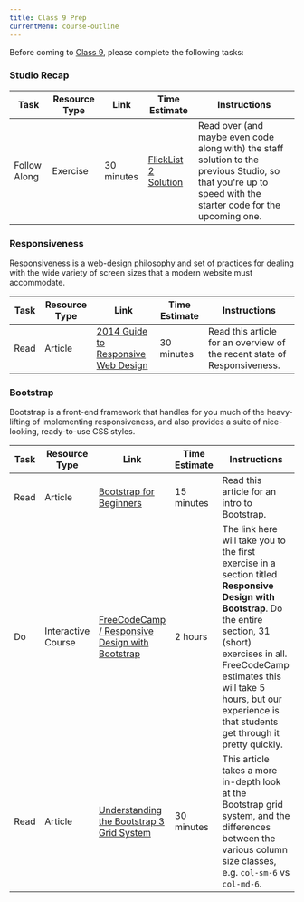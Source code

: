 ```yaml
---
title: Class 9 Prep
currentMenu: course-outline
---
```


Before coming to [Class 9](../class9/), please complete the following tasks:

### Studio Recap

Task | Resource Type | Link | Time Estimate | Instructions
-----|---------------|------|---------------|-------------
Follow Along | Exercise | 30 minutes | [FlickList 2 Solution](https://github.com/LaunchCodeEducation/flicklist/tree/studio2-staff-solution) | Read over (and maybe even code along with) the staff solution to the previous Studio, so that you're up to speed with the starter code for the upcoming one.


### Responsiveness

Responsiveness is a web-design philosophy and set of practices for dealing with the wide variety of screen sizes that a modern website must accommodate.

Task | Resource Type | Link | Time Estimate | Instructions
-----|---------------|------|---------------|---------------
Read | Article | [2014 Guide to Responsive Web Design](http://blog.teamtreehouse.com/modern-field-guide-responsive-web-design) | 30 minutes | Read this article for an overview of the recent state of Responsiveness.

### Bootstrap

Bootstrap is a front-end framework that handles for you much of the heavy-lifting of implementing responsiveness, and also provides a suite of nice-looking, ready-to-use CSS styles.

Task | Resource Type | Link | Time Estimate | Instructions
-----|---------------|------|---------------|-------------
Read | Article | [Bootstrap for Beginners](http://learntocodewith.me/getting-started/topics/bootstrap/) | 15 minutes | Read this article for an intro to Bootstrap. |
Do | Interactive Course | [FreeCodeCamp / Responsive Design with Bootstrap](https://www.freecodecamp.com/challenges/use-responsive-design-with-bootstrap-fluid-containers) | 2 hours | The link here will take you to the first exercise in a section titled **Responsive Design with Bootstrap**. Do the entire section, 31 (short) exercises in all. FreeCodeCamp estimates this will take 5 hours, but our experience is that students get through it pretty quickly.
Read | Article |  [Understanding the Bootstrap 3 Grid System](https://scotch.io/tutorials/understanding-the-bootstrap-3-grid-system) | 30 minutes | This article takes a more in-depth look at the Bootstrap grid system, and the differences between the various column size classes, e.g. `col-sm-6` vs `col-md-6`.
